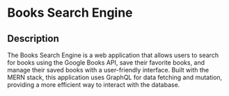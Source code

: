 # Books Search Engine

## Description

The Books Search Engine is a web application that allows users to search for books using the Google Books API, save their favorite books, and manage their saved books with a user-friendly interface. Built with the MERN stack, this application uses GraphQL for data fetching and mutation, providing a more efficient way to interact with the database.
